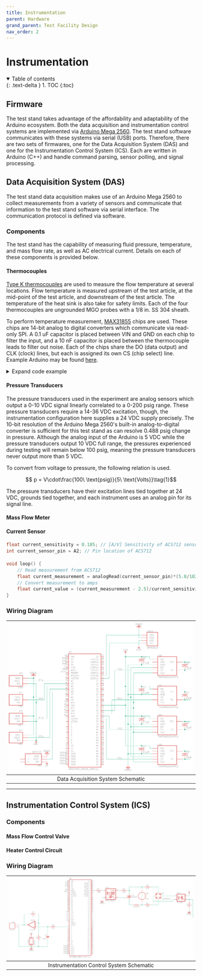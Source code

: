 ```yaml
---
title: Instrumentation
parent: Hardware
grand_parent: Test Facility Design
nav_order: 2
---
```

# Instrumentation

<details open markdown="block">
  <summary>
    Table of contents
  </summary>
  {: .text-delta }
1. TOC
{:toc}

</details>


## Firmware

The test stand takes advantage of the affordability and adaptability of the Arduino ecosystem. Both the data acquisition and instrumentation control systems are implemented via [Arduino Mega 2560](https://store-usa.arduino.cc/products/arduino-mega-2560-rev3?selectedStore=us). The test stand software communicates with these systems via serial (USB) ports. Therefore, there are two sets of firmwares, one for the Data Acquisition System (DAS) and one for the Instrumentation Control System (ICS). Each are written in Arduino (C++) and handle command parsing, sensor polling, and signal processing.

## Data Acquisition System (DAS)

The test stand data acquisition makes use of an Arduino Mega 2560 to collect measurements from a variety of sensors and communicate that information to the test stand software via serial interface. The communication protocol is defined via software.

### Components

The test stand has the capability of measuring fluid pressure, temperature, and mass flow rate, as well as AC electrical current. Details on each of these components is provided below.

#### Thermocouples

[Type K thermocouples](../../assets/datasheets/JMTSS.pdf) are used to measure the flow temperature at several locations. Flow temperature is measured upstream of the test article, at the mid-point of the test article, and downstream of the test article. The temperature of the heat sink is also take for safety limits. Each of the four thermocouples are ungrounded MGO probes with a 1/8 in. SS 304 sheath.

To perform temperature measurement, [MAX31855](../../assets/datasheets/MAX31855.pdf) chips are used. These chips are 14-bit analog to digital converters which communicate via read-only SPI. A 0.1 uF capacitor is placed between VIN and GND on each chip to filter the input, and a 10 nF capacitor is placed between the thermocouple leads to filter out noise. Each of the chips share the DO (data output) and CLK (clock) lines, but each is assigned its own CS (chip select) line. Example Arduino may be found [here](https://github.com/Zanduino/MAX31855/blob/master/examples/Demo/Demo.ino).

<details>
    <summary>Expand code example</summary>

    ```cpp
    #include "MAX31855.h"  // Include MAX31855 Sensor library

    const uint32_t SERIAL_SPEED{115200};   ///< Set the baud rate for Serial I/O
    const uint8_t  SPI_CHIP_SELECT{2};     ///< Chip-Select PIN for SPI
    const uint8_t  SPI_MISO{MISO};         ///< Master-In, Slave-Out PIN for SPI
    const uint8_t  SPI_SYSTEM_CLOCK{SCK};  ///< System Clock PIN for SPI

    MAX31855_Class MAX31855;  ///< Create an instance of MAX31855

    void setup() {
    /*!
        @brief    Arduino method called once at startup to initialize the system
        @details  This is an Arduino IDE method which is called first upon boot or restart. It is only
                called one time and then control goes to the main "loop()" method, from which control
                never returns
        @return   void
    */
    Serial.begin(SERIAL_SPEED);
    #ifdef __AVR_ATmega32U4__  // If a 32U4 then wait 3 seconds for the interface to initialize
    delay(3000);
    #endif
    Serial.println(F("Starting software SPI demo program for MAX31855"));
    Serial.print(F("Initializing MAX31855 sensor\n"));
    
    while (!MAX31855.begin(SPI_CHIP_SELECT))  // Hardware SPI for MAX31855
    {
        Serial.println(F("Unable to start MAX31855. Waiting 3 seconds."));
        delay(3000);
    }  // of loop until device is located
    Serial.println();
    }  // of method setup()

    void loop() {
    int32_t ambientTemperature = MAX31855.readAmbient();  // retrieve MAX31855 die ambient temperature
    int32_t probeTemperature   = MAX31855.readProbe();    // retrieve thermocouple probe temp
    uint8_t faultCode          = MAX31855.fault();        // retrieve any error codes
    if (faultCode)                                        // Display error code if present
    {
        if (faultCode & B001) {
        Serial.println(F("Fault: Wire not connected"));
        }
        if (faultCode & B010) {
        Serial.println(F("Fault: Short-circuited to Ground (negative)"));
        }
        if (faultCode & B100) {
        Serial.println(F("Fault: Short-circuited to VCC (positive)"));
        }
    } else {
        // clang-format off
        Serial.print("Ambient Temperature is ");
        Serial.print((float)ambientTemperature / 1000, 3);
        Serial.println("\xC2\xB0""C");
        Serial.print("Probe Temperature is   ");
        Serial.print((float)probeTemperature / 1000, 3);
        Serial.println("\xC2\xB0""C\n");
        // clang-format on
    }  // of if-then-else an error occurred
    delay(5000);
    }  // of method loop()
    ```
</details>

#### Pressure Transducers

The pressure transducers used in the experiment are analog sensors which output a 0-10 VDC signal linearly correlated to a 0-200 psig range. These pressure transducers require a 14-36 VDC excitation, though, the instrumentation configuration here supplies a 24 VDC supply precisely. The 10-bit resolution of the Arduino Mega 2560's built-in analog-to-digital converter is sufficient for this test stand as can resolve 0.488 psig change in pressure. Although the analog input of the Arduino is 5 VDC while the pressure transducers output 10 VDC full range, the pressures experienced during testing will remain below 100 psig, meaning the pressure transducers never output more than 5 VDC.

To convert from voltage to pressure, the following relation is used.

$$ p = V\cdot\frac{100\ \text{psig}}{5\ \text{Volts}}\tag{1}$$ 

The pressure transducers have their excitation lines tied together at 24 VDC, grounds tied together, and each instrument uses an analog pin for its signal line.

#### Mass Flow Meter

#### Current Sensor

```cpp
float current_sensitivity = 0.185; // [A/V] Sensitivity of ACS712 sensor
int current_sensor_pin = A2; // Pin location of ACS712

void loop() {
    // Read measurement from ACS712
    float current_measurement = analogRead(current_sensor_pin)*(5.0/1023.0);
    // Convert measurement to amps
    float current_value = (current_measurement - 2.5)/current_sensitivity;
}
```

### Wiring Diagram

|![DAS Schematic](../../assets/images/DAQ_schematic.png)|
|:-:|
|Data Acquisition System Schematic|

___

## Instrumentation Control System (ICS)

### Components

#### Mass Flow Control Valve

#### Heater Control Circuit

### Wiring Diagram

|![ICS Schematic](../../assets/images/ICS_schematic.png)|
|:-:|
|Instrumentation Control System Schematic|